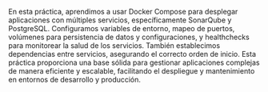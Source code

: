 En esta práctica, aprendimos a usar Docker Compose para desplegar aplicaciones con múltiples servicios, específicamente SonarQube y PostgreSQL. Configuramos variables de entorno, mapeo de puertos, volúmenes para persistencia de datos y configuraciones, y healthchecks para monitorear la salud de los servicios. También establecimos dependencias entre servicios, asegurando el correcto orden de inicio. Esta práctica proporciona una base sólida para gestionar aplicaciones complejas de manera eficiente y escalable, facilitando el despliegue y mantenimiento en entornos de desarrollo y producción.
